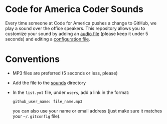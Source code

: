 Code for America Coder Sounds
=============================
Every time someone at Code for America pushes a change to GitHub, we play a
sound over the office speakers. This repository allows you to customize your
sound by adding an [audio file][sounds] (please keep it under 5 seconds) and
editing a [configuration file][config].

Conventions
===========

* MP3 files are preferred (5 seconds or less, please)
* Add the file to the [sounds][sounds] directory
* In the `list.yml` file, under `users`, add a link in the format:

      github_user_name: file_name.mp3
  you can also use your name or email address (just make sure it matches your `~/.gitconfig` file).

[sounds]: https://github.com/codeforamerica/cfa_coder_sounds/tree/master/sounds
[config]: https://github.com/codeforamerica/cfa_coder_sounds/blob/master/list.yml
